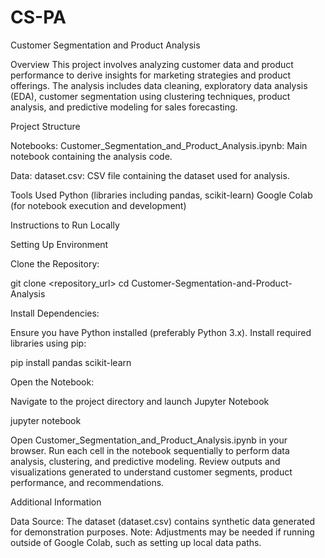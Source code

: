 # CS-PA
Customer Segmentation and Product Analysis

Overview
This project involves analyzing customer data and product performance to derive insights for marketing strategies and product offerings. The analysis includes data cleaning, exploratory data analysis (EDA), customer segmentation using clustering techniques, product analysis, and predictive modeling for sales forecasting.

Project Structure

Notebooks:
Customer_Segmentation_and_Product_Analysis.ipynb: Main notebook containing the analysis code.

Data:
dataset.csv: CSV file containing the dataset used for analysis.

Tools Used
Python (libraries including pandas, scikit-learn)
Google Colab (for notebook execution and development)

Instructions to Run Locally

Setting Up Environment

Clone the Repository:

git clone <repository_url>
cd Customer-Segmentation-and-Product-Analysis

Install Dependencies:

Ensure you have Python installed (preferably Python 3.x).
Install required libraries using pip:

pip install pandas scikit-learn

Open the Notebook:

Navigate to the project directory and launch Jupyter Notebook

jupyter notebook

Open Customer_Segmentation_and_Product_Analysis.ipynb in your browser.
Run each cell in the notebook sequentially to perform data analysis, clustering, and predictive modeling.
Review outputs and visualizations generated to understand customer segments, product performance, and recommendations.

Additional Information

Data Source: The dataset (dataset.csv) contains synthetic data generated for demonstration purposes.
Note: Adjustments may be needed if running outside of Google Colab, such as setting up local data paths.
